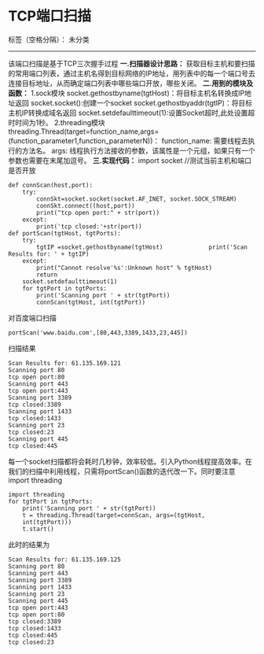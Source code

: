 ﻿# TCP端口扫描

标签（空格分隔）： 未分类

---
该端口扫描是基于TCP三次握手过程
**一.扫描器设计思路：**
获取目标主机和要扫描的常用端口列表，通过主机名得到目标网络的IP地址，用列表中的每一个端口号去连接目标地址，从而确定端口列表中哪些端口开放，哪些关闭。
**二.用到的模块及函数：**
 1.sock模块
    socket.gethostbyname(tgtHost)：将目标主机名转换成IP地址返回
    socket.socket():创建一个socket
    socket.gethostbyaddr(tgtIP)：将目标主机IP转换成域名返回
    socket.setdefaulttimeout(1):设置Socket超时,此处设置超时时间为1秒。
2.threading模块
    threading.Thread(target=function_name,args=(function_parameter1,function_parameterN))：
    function_name: 需要线程去执行的方法名。
    args: 线程执行方法接收的参数，该属性是一个元组，如果只有一个参数也需要在末尾加逗号。
**三.实现代码：**
import socket
//测试当前主机和端口是否开放

    def connScan(host,port):
        try:
            connSkt=socket.socket(socket.AF_INET, socket.SOCK_STREAM) 
            connSkt.connect((host,port))
            print("tcp open port:" + str(port))
        except:
            print('tcp closed:'+str(port))
    def portScan(tgtHost, tgtPorts):    
        try:        
            tgtIP =socket.gethostbyname(tgtHost)             print('Scan Results for: ' + tgtIP)
        except:        
            print("Cannot resolve'%s':Unknown host" % tgtHost)        
            return   
        socket.setdefaulttimeout(1)    
        for tgtPort in tgtPorts:        
            print('Scanning port ' + str(tgtPort))  
            connScan(tgtHost, int(tgtPort))

对百度端口扫描

    portScan('www.baidu.com',[80,443,3389,1433,23,445])

扫描结果

    Scan Results for: 61.135.169.121
    Scanning port 80
    tcp open port:80
    Scanning port 443
    tcp open port:443
    Scanning port 3389
    tcp closed:3389
    Scanning port 1433
    tcp closed:1433
    Scanning port 23
    tcp closed:23
    Scanning port 445
    tcp closed:445

每一个socket扫描都将会耗时几秒钟，效率较低。引入Python线程提高效率。在我们的扫描中利用线程，只需将portScan()函数的迭代改一下。同时要注意import threading

    import threading
    for tgtPort in tgtPorts:
        print('Scanning port ' + str(tgtPort))
        t = threading.Thread(target=connScan, args=(tgtHost,
        int(tgtPort)))
        t.start()

此时的结果为

    Scan Results for: 61.135.169.125
    Scanning port 80
    Scanning port 443
    Scanning port 3389
    Scanning port 1433
    Scanning port 23
    Scanning port 445
    tcp open port:443
    tcp open port:80
    tcp closed:3389
    tcp closed:1433
    tcp closed:445
    tcp closed:23
